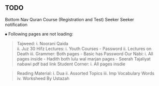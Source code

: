 ## TODO

Bottom Nav Quran Course (Registration and Test)
Seeker
Seeker notification

⦁	Following pages are not loading:
> Tajweed: 
        i.	Noorani Qaida	
        ii.	Juz 30 Hifz
> Lectures: 
        i.	Youth Courses  - Password
        ii.	Lectures on Death
        iii.	Grammer: Both pages	- Basic has Password
> Our Nabi: 
        i.	All pages inside
                - Hadith both lulu wal marjan pages 
                - Seerah Tajaliyat nabawi pdf bad link
> Student Corner:
        i.	All pages insdie

> Reading Material:
        i.	Dua
        ii.	Assorted Topics
        iii.	Imp Vocabulary Words
        iv.	Worksheed By Ustazah	
